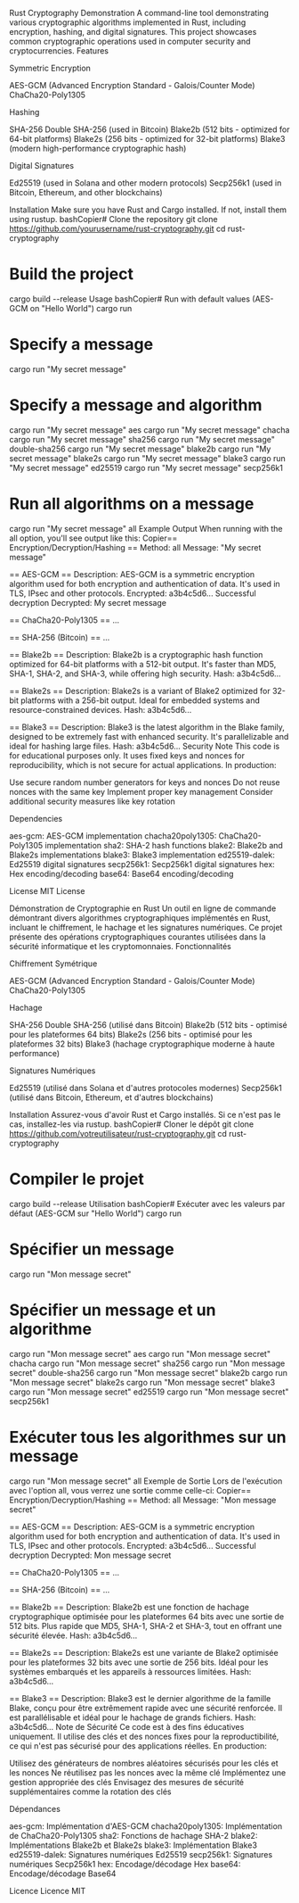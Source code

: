 Rust Cryptography Demonstration
A command-line tool demonstrating various cryptographic algorithms implemented in Rust, including encryption, hashing, and digital signatures. This project showcases common cryptographic operations used in computer security and cryptocurrencies.
Features

Symmetric Encryption

AES-GCM (Advanced Encryption Standard - Galois/Counter Mode)
ChaCha20-Poly1305


Hashing

SHA-256
Double SHA-256 (used in Bitcoin)
Blake2b (512 bits - optimized for 64-bit platforms)
Blake2s (256 bits - optimized for 32-bit platforms)
Blake3 (modern high-performance cryptographic hash)


Digital Signatures

Ed25519 (used in Solana and other modern protocols)
Secp256k1 (used in Bitcoin, Ethereum, and other blockchains)



Installation
Make sure you have Rust and Cargo installed. If not, install them using rustup.
bashCopier# Clone the repository
git clone https://github.com/yourusername/rust-cryptography.git
cd rust-cryptography

# Build the project
cargo build --release
Usage
bashCopier# Run with default values (AES-GCM on "Hello World")
cargo run

# Specify a message
cargo run "My secret message"

# Specify a message and algorithm
cargo run "My secret message" aes
cargo run "My secret message" chacha
cargo run "My secret message" sha256
cargo run "My secret message" double-sha256
cargo run "My secret message" blake2b
cargo run "My secret message" blake2s
cargo run "My secret message" blake3
cargo run "My secret message" ed25519
cargo run "My secret message" secp256k1

# Run all algorithms on a message
cargo run "My secret message" all
Example Output
When running with the all option, you'll see output like this:
Copier== Encryption/Decryption/Hashing ==
Method: all
Message: "My secret message"

== AES-GCM ==
Description: AES-GCM is a symmetric encryption algorithm used for both encryption
and authentication of data. It's used in TLS, IPsec and other protocols.
Encrypted: a3b4c5d6...
Successful decryption
Decrypted: My secret message

== ChaCha20-Poly1305 ==
...

== SHA-256 (Bitcoin) ==
...

== Blake2b ==
Description: Blake2b is a cryptographic hash function
optimized for 64-bit platforms with a 512-bit output.
It's faster than MD5, SHA-1, SHA-2, and SHA-3, while offering
high security.
Hash: a3b4c5d6...

== Blake2s ==
Description: Blake2s is a variant of Blake2 optimized for
32-bit platforms with a 256-bit output.
Ideal for embedded systems and resource-constrained devices.
Hash: a3b4c5d6...

== Blake3 ==
Description: Blake3 is the latest algorithm in the Blake family,
designed to be extremely fast with enhanced security.
It's parallelizable and ideal for hashing large files.
Hash: a3b4c5d6...
Security Note
This code is for educational purposes only. It uses fixed keys and nonces for reproducibility, which is not secure for actual applications. In production:

Use secure random number generators for keys and nonces
Do not reuse nonces with the same key
Implement proper key management
Consider additional security measures like key rotation

Dependencies

aes-gcm: AES-GCM implementation
chacha20poly1305: ChaCha20-Poly1305 implementation
sha2: SHA-2 hash functions
blake2: Blake2b and Blake2s implementations
blake3: Blake3 implementation
ed25519-dalek: Ed25519 digital signatures
secp256k1: Secp256k1 digital signatures
hex: Hex encoding/decoding
base64: Base64 encoding/decoding

License
MIT License

Démonstration de Cryptographie en Rust
Un outil en ligne de commande démontrant divers algorithmes cryptographiques implémentés en Rust, incluant le chiffrement, le hachage et les signatures numériques. Ce projet présente des opérations cryptographiques courantes utilisées dans la sécurité informatique et les cryptomonnaies.
Fonctionnalités

Chiffrement Symétrique

AES-GCM (Advanced Encryption Standard - Galois/Counter Mode)
ChaCha20-Poly1305


Hachage

SHA-256
Double SHA-256 (utilisé dans Bitcoin)
Blake2b (512 bits - optimisé pour les plateformes 64 bits)
Blake2s (256 bits - optimisé pour les plateformes 32 bits)
Blake3 (hachage cryptographique moderne à haute performance)


Signatures Numériques

Ed25519 (utilisé dans Solana et d'autres protocoles modernes)
Secp256k1 (utilisé dans Bitcoin, Ethereum, et d'autres blockchains)



Installation
Assurez-vous d'avoir Rust et Cargo installés. Si ce n'est pas le cas, installez-les via rustup.
bashCopier# Cloner le dépôt
git clone https://github.com/votreutilisateur/rust-cryptography.git
cd rust-cryptography

# Compiler le projet
cargo build --release
Utilisation
bashCopier# Exécuter avec les valeurs par défaut (AES-GCM sur "Hello World")
cargo run

# Spécifier un message
cargo run "Mon message secret"

# Spécifier un message et un algorithme
cargo run "Mon message secret" aes
cargo run "Mon message secret" chacha
cargo run "Mon message secret" sha256
cargo run "Mon message secret" double-sha256
cargo run "Mon message secret" blake2b
cargo run "Mon message secret" blake2s
cargo run "Mon message secret" blake3
cargo run "Mon message secret" ed25519
cargo run "Mon message secret" secp256k1

# Exécuter tous les algorithmes sur un message
cargo run "Mon message secret" all
Exemple de Sortie
Lors de l'exécution avec l'option all, vous verrez une sortie comme celle-ci:
Copier== Encryption/Decryption/Hashing ==
Method: all
Message: "Mon message secret"

== AES-GCM ==
Description: AES-GCM is a symmetric encryption algorithm used for both encryption
and authentication of data. It's used in TLS, IPsec and other protocols.
Encrypted: a3b4c5d6...
Successful decryption
Decrypted: Mon message secret

== ChaCha20-Poly1305 ==
...

== SHA-256 (Bitcoin) ==
...

== Blake2b ==
Description: Blake2b est une fonction de hachage cryptographique
optimisée pour les plateformes 64 bits avec une sortie de 512 bits.
Plus rapide que MD5, SHA-1, SHA-2 et SHA-3, tout en offrant
une sécurité élevée.
Hash: a3b4c5d6...

== Blake2s ==
Description: Blake2s est une variante de Blake2 optimisée pour
les plateformes 32 bits avec une sortie de 256 bits.
Idéal pour les systèmes embarqués et les appareils à ressources limitées.
Hash: a3b4c5d6...

== Blake3 ==
Description: Blake3 est le dernier algorithme de la famille Blake,
conçu pour être extrêmement rapide avec une sécurité renforcée.
Il est parallélisable et idéal pour le hachage de grands fichiers.
Hash: a3b4c5d6...
Note de Sécurité
Ce code est à des fins éducatives uniquement. Il utilise des clés et des nonces fixes pour la reproductibilité, ce qui n'est pas sécurisé pour des applications réelles. En production:

Utilisez des générateurs de nombres aléatoires sécurisés pour les clés et les nonces
Ne réutilisez pas les nonces avec la même clé
Implémentez une gestion appropriée des clés
Envisagez des mesures de sécurité supplémentaires comme la rotation des clés

Dépendances

aes-gcm: Implémentation d'AES-GCM
chacha20poly1305: Implémentation de ChaCha20-Poly1305
sha2: Fonctions de hachage SHA-2
blake2: Implémentations Blake2b et Blake2s
blake3: Implémentation Blake3
ed25519-dalek: Signatures numériques Ed25519
secp256k1: Signatures numériques Secp256k1
hex: Encodage/décodage Hex
base64: Encodage/décodage Base64

Licence
Licence MIT